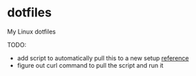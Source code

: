 # dotfiles
My Linux dotfiles

TODO:
* add script to automatically pull this to a new setup [reference](https://www.atlassian.com/git/tutorials/dotfiles)
* figure out curl command to pull the script and run it

